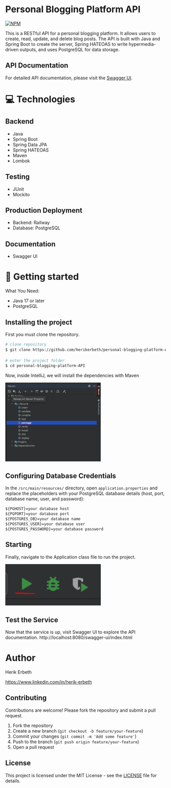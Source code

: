 # Personal Blogging Platform API 
[![NPM](https://img.shields.io/npm/l/react)](https://github.com/herikerbeth/personal-blogging-platform-API/blob/edit-readme/LICENSE) 

This is a RESTful API for a personal blogging platform. It allows users to create, read, update, and delete blog posts. The API is built with Java and Spring Boot to create the server, Spring HATEOAS to write hypermedia-driven outputs, and uses PostgreSQL for data storage.

## API Documentation
For detailed API documentation, please visit the [Swagger UI](https://personal-blogging-platform-api.up.railway.app/swagger-ui/index.html).

# 💻 Technologies
## Backend
- Java
- Spring Boot
- Spring Data JPA
- Spring HATEOAS
- Maven
- Lombok
## Testing
- JUnit
- Mockito
## Production Deployment
- Backend: Railway
- Database: PostgreSQL
## Documentation
- Swagger UI

# 🚀 Getting started

What You Need:
- Java 17 or later
- PostgreSQL

## Installing the project

First you must clone the repository.
```bash
# clone repository
$ git clone https://github.com/herikerbeth/personal-blogging-platform-API.git

# enter the project folder
$ cd personal-blogging-platform-API
```
Now, inside IntelliJ, we will install the dependencies with Maven

<img width="300px" src="https://github.com/herikerbeth/assets/blob/main/install-dependencies.png?raw=true">

## Configuring Database Credentials
In the `/src/main/resources/` directory, open `application.properties` and replace the placeholders with your PostgreSQL database details (host, port, database name, user, and password):
```properties
${PGHOST}=your database host
${PGPORT}=your database port
${POSTGRES_DB}=your database name
${POSTGRES_USER}=your database user
${POSTGRES_PASSWORD}=your database password
```
## Starting
Finally, navigate to the Application class file to run the project.

<img width="300px" src="https://github.com/herikerbeth/assets/blob/main/run-application.png?raw=true">


## Test the Service
Now that the service is up, visit Swagger UI to explore the API documentation.
http://localhost:8080/swagger-ui/index.html

# Author

Herik Erbeth

https://www.linkedin.com/in/herik-erbeth

## Contributing
Contributions are welcome! Please fork the repository and submit a pull request.

1. Fork the repository
2. Create a new branch (`git checkout -b feature/your-feature`)
3. Commit your changes (`git commit -m 'Add some feature'`)
4. Push to the branch (`git push origin feature/your-feature`)
5. Open a pull request

## License
This project is licensed under the MIT License - see the [LICENSE](https://github.com/herikerbeth/personal-blogging-platform-API/blob/edit-readme/LICENSE) file for details.
